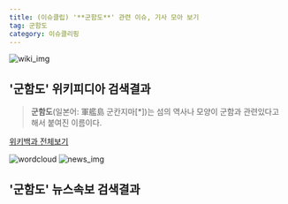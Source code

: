 ```yaml
---
title: (이슈클립) '**군함도**' 관련 이슈, 기사 모아 보기
tag: 군함도
category: 이슈클리핑
---
```

![wiki_img](https://user-images.githubusercontent.com/42597476/44503234-41136a80-a6d0-11e8-9071-6fc6418eafe4.png)
## **'**군함도**'** 위키피디아 검색결과
>**군함도**(일본어: 軍艦島 군칸지마[*])는 섬의 역사나 모양이 군함과 관련있다고 해서 붙여진 이름이다.

<a href="https://ko.wikipedia.org/wiki/군함도" target="_blank">위키백과 전체보기</a>

![wordcloud](https://s3.ap-northeast-2.amazonaws.com/lyrics101-wordcloud/2018-09-24-1537792619.png)
![news_img](https://user-images.githubusercontent.com/42597476/44507050-1206f400-a6e4-11e8-8d98-7ffbfebb353f.png)
## **'**군함도**'** 뉴스속보 검색결과

